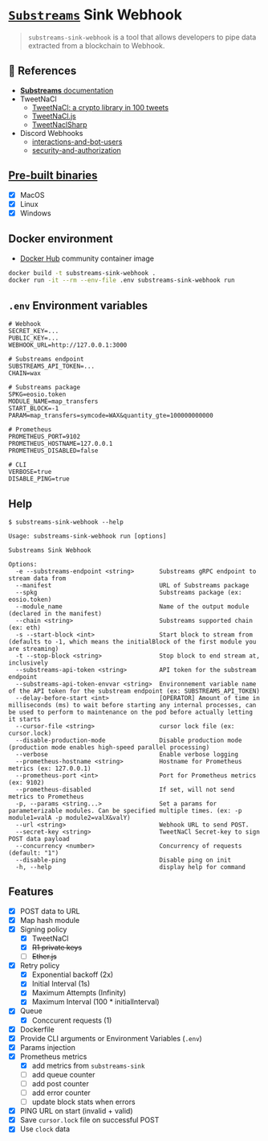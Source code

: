 # [`Substreams`](https://substreams.streamingfast.io/) Sink Webhook

> `substreams-sink-webhook` is a tool that allows developers to pipe data extracted from a blockchain to Webhook.

## 📖 References

- [**Substreams** documentation](https://substreams.streamingfast.io/)
- TweetNaCl
  - [TweetNaCl: a crypto library in 100 tweets](http://tweetnacl.cr.yp.to/)
  - [TweetNaCl.js](https://tweetnacl.js.org/)
  - [TweetNaclSharp](https://github.com/XeroXP/TweetNaclSharp)
- Discord Webhooks
  - [interactions-and-bot-users](https://discord.com/developers/docs/interactions/receiving-and-responding#interactions-and-bot-users)
  - [security-and-authorization](https://discord.com/developers/docs/interactions/receiving-and-responding#security-and-authorization)

## [Pre-built binaries](https://github.com/pinax-network/substreams-sink-webhook/releases)
- [x] MacOS
- [x] Linux
- [x] Windows

## Docker environment

- [Docker Hub](https://hub.docker.com/r/pinaxnetwork/substreams-sink-webhook) community container image

```bash
docker build -t substreams-sink-webhook .
docker run -it --rm --env-file .env substreams-sink-webhook run
```

## `.env` Environment variables

```env
# Webhook
SECRET_KEY=...
PUBLIC_KEY=...
WEBHOOK_URL=http://127.0.0.1:3000

# Substreams endpoint
SUBSTREAMS_API_TOKEN=...
CHAIN=wax

# Substreams package
SPKG=eosio.token
MODULE_NAME=map_transfers
START_BLOCK=-1
PARAM=map_transfers=symcode=WAX&quantity_gte=100000000000

# Prometheus
PROMETHEUS_PORT=9102
PROMETHEUS_HOSTNAME=127.0.0.1
PROMETHEUS_DISABLED=false

# CLI
VERBOSE=true
DISABLE_PING=true
```

## Help

```
$ substreams-sink-webhook --help

Usage: substreams-sink-webhook run [options]

Substreams Sink Webhook

Options:
  -e --substreams-endpoint <string>       Substreams gRPC endpoint to stream data from
  --manifest                              URL of Substreams package
  --spkg                                  Substreams package (ex: eosio.token)
  --module_name                           Name of the output module (declared in the manifest)
  --chain <string>                        Substreams supported chain (ex: eth)
  -s --start-block <int>                  Start block to stream from (defaults to -1, which means the initialBlock of the first module you are streaming)
  -t --stop-block <string>                Stop block to end stream at, inclusively
  --substreams-api-token <string>         API token for the substream endpoint
  --substreams-api-token-envvar <string>  Environnement variable name of the API token for the substream endpoint (ex: SUBSTREAMS_API_TOKEN)
  --delay-before-start <int>              [OPERATOR] Amount of time in milliseconds (ms) to wait before starting any internal processes, can be used to perform to maintenance on the pod before actually letting it starts
  --cursor-file <string>                  cursor lock file (ex: cursor.lock)
  --disable-production-mode               Disable production mode (production mode enables high-speed parallel processing)
  --verbose                               Enable verbose logging
  --prometheus-hostname <string>          Hostname for Prometheus metrics (ex: 127.0.0.1)
  --prometheus-port <int>                 Port for Prometheus metrics (ex: 9102)
  --prometheus-disabled                   If set, will not send metrics to Prometheus
  -p, --params <string...>                Set a params for parameterizable modules. Can be specified multiple times. (ex: -p module1=valA -p module2=valX&valY)
  --url <string>                          Webhook URL to send POST.
  --secret-key <string>                   TweetNaCl Secret-key to sign POST data payload
  --concurrency <number>                  Concurrency of requests (default: "1")
  --disable-ping                          Disable ping on init
  -h, --help                              display help for command
```

## Features

- [x] POST data to URL
- [x] Map hash module
- [x] Signing policy
  - [x] TweetNaCl
  - [x] ~~R1 private keys~~
  - [ ] ~~Ether.js~~
- [x] Retry policy
  - [x] Exponential backoff (2x)
  - [x] Initial Interval (1s)
  - [x] Maximum Attempts (Infinity)
  - [x] Maximum Interval (100 * initialInterval)
- [x] Queue
  - [x] Conccurent requests (1)
- [x] Dockerfile
- [x] Provide CLI arguments or Environment Variables (`.env`)
- [x] Params injection
- [x] Prometheus metrics
  - [x] add metrics from `substreams-sink`
  - [ ] add queue counter
  - [ ] add post counter
  - [ ] add error counter
  - [ ] update block stats when errors
- [x] PING URL on start (invalid + valid)
- [x] Save `cursor.lock` file on successful POST
- [x] Use `clock` data
